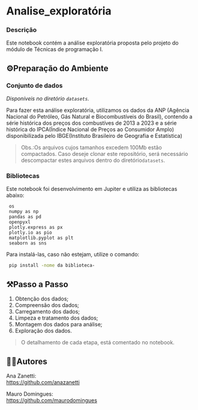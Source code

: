 # Analise_exploratória

### **Descrição**

Este notebook contém a análise exploratória proposta pelo projeto do módulo de Técnicas de programação I.
<br>

## ⚙️Preparação do Ambiente

### **Conjunto de dados**

*Disponíveis no diretório `datasets`.*

Para fazer esta análise exploratória, utilizamos os dados da ANP (Agência Nacional do Petróleo, Gás Natural e Biocombustíveis do Brasil), contendo a série histórica dos preços dos combustíves de 2013 a 2023 e a série histórica do IPCA(Índice Nacional de Preços ao Consumidor Amplo) disponibilizada pelo IBGE(Instituto Brasileiro de Geografia e Estatística)

 >Obs.:Os arquivos cujos tamanhos excedem 100Mb estão compactados. Caso deseje clonar este repositório, será necessário descompactar estes arquivos  dentro do diretório`datasets`.

### **Bibliotecas**

Este notebook foi desenvolvimento em Jupiter e utiliza as bibliotecas abaixo:

```
 os
 numpy as np
 pandas as pd
 openpyxl 
 plotly.express as px
 plotly.io as pio
 matplotlib.pyplot as plt
 seaborn as sns

 ```

Para instalá-las, caso não estejam, utilize o comando:

```sh
 pip install -nome da biblioteca-
```

## ⚒️Passo a Passo

1. Obtenção dos dados;
1. Compreensão dos dados;
1. Carregamento dos dados;
1. Limpeza e tratamento dos dados;
1. Montagem dos dados para análise;
1. Exploração dos dados.

>O detalhamento de cada etapa, está comentado no notebook.

## 👨‍💻Autores

Ana Zanetti:  
https://github.com/anazanetti  

Mauro Domingues:  
https://github.com/maurodomingues  
